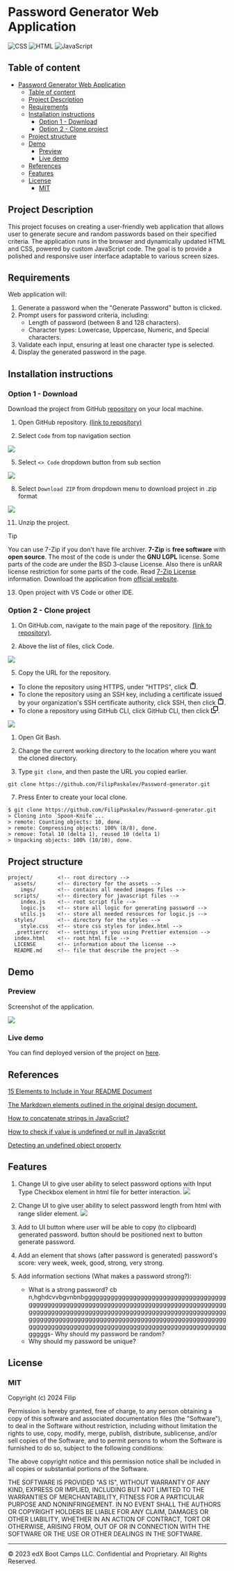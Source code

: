 # Password Generator Web Application

![CSS](https://img.shields.io/badge/CSS3-1572B6?style=for-the-badge&logo=css3&logoColor=white) ![HTML](https://img.shields.io/badge/HTML5-E34F26?style=for-the-badge&logo=html5&logoColor=white) ![JavaScript](https://img.shields.io/badge/JavaScript-F7DF1E?style=for-the-badge&logo=javascript&logoColor=black) 

## Table of content

- [Password Generator Web Application](#password-generator-web-application)
  - [Table of content](#table-of-content)
  - [Project Description](#project-description)
  - [Requirements](#requirements)
  - [Installation instructions](#installation-instructions)
    - [Option 1 - Download](#option-1---download)
    - [Option 2 - Clone project](#option-2---clone-project)
  - [Project structure](#project-structure)
  - [Demo](#demo)
    - [Preview](#preview)
    - [Live demo](#live-demo)
  - [References](#references)
  - [Features](#features)
  - [License](#license)
    - [MIT](#mit)

## Project Description

This project focuses on creating a user-friendly web application that allows user to generate secure and random passwords based on their specified criteria. The application runs in the browser and dynamically updated HTML and CSS, powered by custom JavaScript code. The goal is to provide a polished and responsive user interface adaptable to various screen sizes.

## Requirements

Web application will:
1. Generate a password when the "Generate Password" button is clicked.
2. Prompt users for password criteria, including:
   - Length of password (between 8 and 128 characters).
   - Character types: Lowercase, Uppercase, Numeric, and Special characters.
3. Validate each input, ensuring at least one character type is selected.
4. Display the generated password in the page.

## Installation instructions

### Option 1 - Download

Download the project from GitHub [repository](https://github.com/FilipPaskalev/Password-generator.git) on your local machine.

1. Open GitHub repository. [(link to repository)](https://github.com/FilipPaskalev/Password-generator.git)

2. Select ```Code``` from top navigation section 

![](./assets/imgs/gitHub-section-select-code.png)

5. Select ```<> Code``` dropdown button from sub section 

![](./assets/imgs/gitHub-section-select-code-dropdown.png)

8. Select ```Download ZIP``` from dropdown menu to download project in .zip format 

![](./assets/imgs/gitHub-dropdown-download-zip-selection.png)

11. Unzip the project. 

> [!TIP]
> You can use 7-Zip if you don't have file archiver. 
> **7-Zip** is **free software** with **open source**. The most of the code is under the **GNU LGPL** license. Some parts of the code are under the BSD 3-clause License. Also there is unRAR license restriction for some parts of the code. Read [7-Zip License](https://www.7-zip.org/license.txt) information. 
> Download the application from [official website](https://www.7-zip.org/).

13. Open project with VS Code or other IDE.

### Option 2 - Clone project

1. On GitHub.com, navigate to the main page of the repository. [(link to repository)](https://github.com/FilipPaskalev/Password-generator.git).

2. Above the list of files, click  Code. 

![](./assets/imgs/gitHub-section-select-code-dropdown.png)

5. Copy the URL for the repository.
- To clone the repository using HTTPS, under "HTTPS", click <svg version="1.1" width="16" height="16" viewBox="0 0 16 16" aria-label="Copy to clipboard" role="img"><path d="M3.626 3.533a.249.249 0 0 0-.126.217v9.5c0 .138.112.25.25.25h8.5a.25.25 0 0 0 .25-.25v-9.5a.249.249 0 0 0-.126-.217.75.75 0 0 1 .752-1.298c.541.313.874.89.874 1.515v9.5A1.75 1.75 0 0 1 12.25 15h-8.5A1.75 1.75 0 0 1 2 13.25v-9.5c0-.625.333-1.202.874-1.515a.75.75 0 0 1 .752 1.298ZM5.75 1h4.5a.75.75 0 0 1 .75.75v3a.75.75 0 0 1-.75.75h-4.5A.75.75 0 0 1 5 4.75v-3A.75.75 0 0 1 5.75 1Zm.75 3h3V2.5h-3Z"></path></svg>.
- To clone the repository using an SSH key, including a certificate issued by your organization's SSH certificate authority, click SSH, then click <svg version="1.1" width="16" height="16" viewBox="0 0 16 16" aria-label="Copy to clipboard" role="img"><path d="M3.626 3.533a.249.249 0 0 0-.126.217v9.5c0 .138.112.25.25.25h8.5a.25.25 0 0 0 .25-.25v-9.5a.249.249 0 0 0-.126-.217.75.75 0 0 1 .752-1.298c.541.313.874.89.874 1.515v9.5A1.75 1.75 0 0 1 12.25 15h-8.5A1.75 1.75 0 0 1 2 13.25v-9.5c0-.625.333-1.202.874-1.515a.75.75 0 0 1 .752 1.298ZM5.75 1h4.5a.75.75 0 0 1 .75.75v3a.75.75 0 0 1-.75.75h-4.5A.75.75 0 0 1 5 4.75v-3A.75.75 0 0 1 5.75 1Zm.75 3h3V2.5h-3Z"></path></svg>.
- To clone a repository using GitHub CLI, click GitHub CLI, then click <svg version="1.1" width="16" height="16" viewBox="0 0 16 16" aria-label="Copy to clipboard" role="img"><path d="M0 6.75C0 5.784.784 5 1.75 5h1.5a.75.75 0 0 1 0 1.5h-1.5a.25.25 0 0 0-.25.25v7.5c0 .138.112.25.25.25h7.5a.25.25 0 0 0 .25-.25v-1.5a.75.75 0 0 1 1.5 0v1.5A1.75 1.75 0 0 1 9.25 16h-7.5A1.75 1.75 0 0 1 0 14.25Z"></path><path d="M5 1.75C5 .784 5.784 0 6.75 0h7.5C15.216 0 16 .784 16 1.75v7.5A1.75 1.75 0 0 1 14.25 11h-7.5A1.75 1.75 0 0 1 5 9.25Zm1.75-.25a.25.25 0 0 0-.25.25v7.5c0 .138.112.25.25.25h7.5a.25.25 0 0 0 .25-.25v-7.5a.25.25 0 0 0-.25-.25Z"></path></svg>. 

![](./assets/imgs/gitHub-https-copy.png)

1. Open Git Bash.

2. Change the current working directory to the location where you want the cloned directory.

3. Type ```git clone```, and then paste the URL you copied earlier.

```
git clone https://github.com/FilipPaskalev/Password-generator.git
```

7. Press Enter to create your local clone.

```
$ git clone https://github.com/FilipPaskalev/Password-generator.git
> Cloning into `Spoon-Knife`...
> remote: Counting objects: 10, done.
> remote: Compressing objects: 100% (8/8), done.
> remove: Total 10 (delta 1), reused 10 (delta 1)
> Unpacking objects: 100% (10/10), done.
```

## Project structure

```
project/        <!-- root directory -->
  assets/       <!-- directory for the assets -->
    imgs/       <!-- contains all needed images files -->
  scripts/      <!-- directory for javascript files -->
    index.js    <!-- root script file -->
    logic.js    <!-- store all logic for generating password -->
    utils.js    <!-- store all needed resources for logic.js -->
  styles/       <!-- directory for the styles -->
    style.css   <!-- store css styles for index.html -->
  .prettierrc   <!-- settings if you using Prettier extension -->
  index.html    <!-- root html file -->
  LICENSE       <!-- information about the license -->
  README.md     <!-- file that describe the project -->

```

## Demo

### Preview

Screenshot of the application. 

![](./assets/imgs/05-javascript-challenge-demo.png)

### Live demo

You can find deployed version of the project on [here](https://filippaskalev.github.io/Password-generator/).

## References

[15 Elements to Include in Your README Document](https://www.archbee.com/blog/readme-document-elements#:~:text=A%20comprehensive%20README%20should%20include,%2C%20acknowledgments%2C%20and%20license%20information.)

[The Markdown elements outlined in the original design document.](https://www.markdownguide.org/basic-syntax/)

[How to concatenate strings in JavaScript?](https://codedamn.com/news/javascript/how-to-concatenate-strings-in-javascript)

[How to check if value is undefined or null in JavaScript](https://codedamn.com/news/javascript/check-if-undefined-null)

[Detecting an undefined object property](https://stackoverflow.com/questions/27509/detecting-an-undefined-object-property)

## Features

1. Change UI to give user ability to select password options with Input Type Checkbox element in html file for better interaction. [![](./assets/imgs/readme-features-characters.png)](https://developer.mozilla.org/en-US/docs/Web/HTML/Element/input/checkbox)

2. Change UI to give user ability to select password length from html with range slider element. [![](./assets/imgs/readme-password-length-slider.png)](https://developer.mozilla.org/en-US/docs/Web/HTML/Element/input/range)

3. Add to UI button where user will be able to copy (to clipboard) generated password. button should be positioned next to button generate password.

4. Add an element that shows (after password is generated) password's score: very week, week, good, strong, very strong.

5. Add information sections (What makes a password strong?):
    - What is a strong pass­word?
    cb n,hghdcvvbgvnbnbgggggggggggggggggggggggggggggggggggggggggggggggggggggggggggggggggggggggggggggggggggggggggggggggggggggggggggggggggggggggggggggggggggggggggggggggggggggggggggggggggggggggggggggggggggggggggggggggggggggggggggggggggggggggggggggggggggggggggggggggggggggggggggggggs- Why should my password be random?
    - Why should my password be unique?

## License

### MIT

Copyright (c) 2024 Filip

Permission is hereby granted, free of charge, to any person obtaining a copy
of this software and associated documentation files (the "Software"), to deal
in the Software without restriction, including without limitation the rights
to use, copy, modify, merge, publish, distribute, sublicense, and/or sell
copies of the Software, and to permit persons to whom the Software is
furnished to do so, subject to the following conditions:

The above copyright notice and this permission notice shall be included in all
copies or substantial portions of the Software.

THE SOFTWARE IS PROVIDED "AS IS", WITHOUT WARRANTY OF ANY KIND, EXPRESS OR
IMPLIED, INCLUDING BUT NOT LIMITED TO THE WARRANTIES OF MERCHANTABILITY,
FITNESS FOR A PARTICULAR PURPOSE AND NONINFRINGEMENT. IN NO EVENT SHALL THE
AUTHORS OR COPYRIGHT HOLDERS BE LIABLE FOR ANY CLAIM, DAMAGES OR OTHER
LIABILITY, WHETHER IN AN ACTION OF CONTRACT, TORT OR OTHERWISE, ARISING FROM,
OUT OF OR IN CONNECTION WITH THE SOFTWARE OR THE USE OR OTHER DEALINGS IN THE
SOFTWARE.

---
© 2023 edX Boot Camps LLC. Confidential and Proprietary. All Rights Reserved.